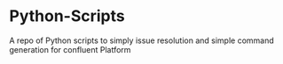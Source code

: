 # Python-Scripts
A repo of Python scripts to simply issue resolution and simple command generation for confluent Platform
